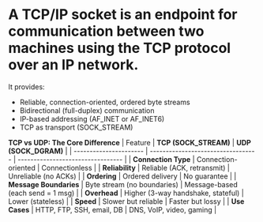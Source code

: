 # A TCP/IP socket is an endpoint for communication between two machines using the TCP protocol over an IP network.

It provides:
- Reliable, connection-oriented, ordered byte streams
- Bidirectional (full-duplex) communication
- IP-based addressing (AF_INET or AF_INET6)
- TCP as transport (SOCK_STREAM)


**TCP vs UDP: The Core Difference**
| Feature                | **TCP (SOCK\_STREAM)**             | **UDP (SOCK\_DGRAM)**             |
| ---------------------- | ---------------------------------- | --------------------------------- |
| **Connection Type**    | Connection-oriented                | Connectionless                    |
| **Reliability**        | Reliable (ACK, retransmit)         | Unreliable (no ACKs)              |
| **Ordering**           | Ordered delivery                   | No guarantee                      |
| **Message Boundaries** | Byte stream (no boundaries)        | Message-based (each send = 1 msg) |
| **Overhead**           | Higher (3-way handshake, stateful) | Lower (stateless)                 |
| **Speed**              | Slower but reliable                | Faster but lossy                  |
| **Use Cases**          | HTTP, FTP, SSH, email, DB          | DNS, VoIP, video, gaming          |


